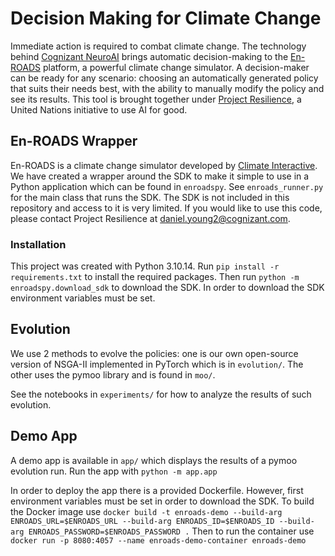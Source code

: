 # Decision Making for Climate Change

Immediate action is required to combat climate change. The technology behind [Cognizant NeuroAI](https://evolution.ml/) brings automatic decision-making to the [En-ROADS](https://en-roads.climateinteractive.org/) platform, a powerful climate change simulator. A decision-maker can be ready for any scenario: choosing an automatically generated policy that suits their needs best, with the ability to manually modify the policy and see its results. This tool is brought together under [Project Resilience](https://www.itu.int/en/ITU-T/extcoop/ai-data-commons/Pages/project-resilience.aspx), a United Nations initiative to use AI for good.

## En-ROADS Wrapper

En-ROADS is a climate change simulator developed by [Climate Interactive](https://www.climateinteractive.org/). We have created a wrapper around the SDK to make it simple to use in a Python application which can be found in `enroadspy`. See `enroads_runner.py` for the main class that runs the SDK. The SDK is not included in this repository and access to it is very limited. If you would like to use this code, please contact Project Resilience at [daniel.young2@cognizant.com](mailto:daniel.young2@cognizant.com).

### Installation
This project was created with Python 3.10.14. Run `pip install -r requirements.txt` to install the required packages. Then run `python -m enroadspy.download_sdk` to download the SDK. In order to download the SDK environment variables must be set.

## Evolution

We use 2 methods to evolve the policies: one is our own open-source version of NSGA-II implemented in PyTorch which is in `evolution/`. The other uses the pymoo library and is found in `moo/`.

See the notebooks in `experiments/` for how to analyze the results of such evolution.

## Demo App

A demo app is available in `app/` which displays the results of a pymoo evolution run. Run the app with `python -m app.app`

In order to deploy the app there is a provided Dockerfile. However, first environment variables must be set in order to download the SDK. To build the Docker image use `docker build -t enroads-demo --build-arg ENROADS_URL=$ENROADS_URL --build-arg ENROADS_ID=$ENROADS_ID --build-arg ENROADS_PASSWORD=$ENROADS_PASSWORD .` Then to run the container use `docker run -p 8080:4057 --name enroads-demo-container enroads-demo`
